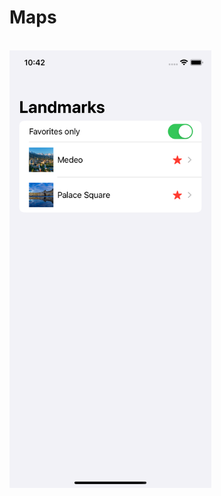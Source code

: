 # Maps

<br>
<img height="700" src="https://github.com/Sterrvac/Maps/blob/main/Image/1.png"
|
height="700" src="https://github.com/Sterrvac/Maps/blob/main/Image/2.png"
|
height="700" src="https://github.com/Sterrvac/Maps/blob/main/Image/3.png">
<br>
